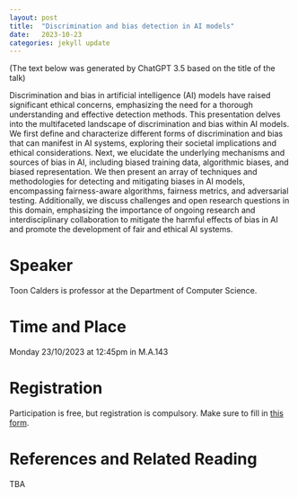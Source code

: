 ```yaml
---
layout: post
title:  "Discrimination and bias detection in AI models"
date:   2023-10-23
categories: jekyll update
---
```


(The text below was generated by ChatGPT 3.5 based on the title of the talk)

Discrimination and bias in artificial intelligence (AI) models have raised significant ethical concerns, emphasizing the need for a thorough understanding and effective detection methods. This presentation delves into the multifaceted landscape of discrimination and bias within AI models. We first define and characterize different forms of discrimination and bias that can manifest in AI systems, exploring their societal implications and ethical considerations. Next, we elucidate the underlying mechanisms and sources of bias in AI, including biased training data, algorithmic biases, and biased representation. We then present an array of techniques and methodologies for detecting and mitigating biases in AI models, encompassing fairness-aware algorithms, fairness metrics, and adversarial testing. Additionally, we discuss challenges and open research questions in this domain, emphasizing the importance of ongoing research and interdisciplinary collaboration to mitigate the harmful effects of bias in AI and promote the development of fair and ethical AI systems.


# Speaker
Toon Calders is professor at the Department of Computer Science.

# Time and Place
Monday 23/10/2023 at 12:45pm in M.A.143

# Registration
Participation is free, but registration is compulsory.
Make sure to fill in [this form](https://forms.gle/MS14cK9PBmGeuMrP8).

# References and Related Reading
TBA
